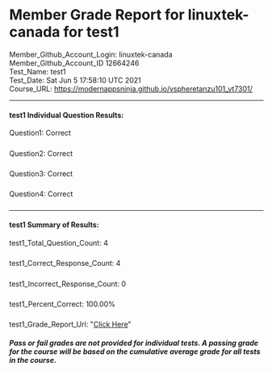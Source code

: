 # Member Grade Report for linuxtek-canada for test1  
   
Member_Github_Account_Login: linuxtek-canada  
Member_Github_Account_ID 12664246  
Test_Name: test1  
Test_Date: Sat Jun  5 17:58:10 UTC 2021  
Course_URL: https://modernappsninja.github.io/vspheretanzu101_vt7301/  
   
---  
#### test1 Individual Question Results:  
Question1: Correct  
#####  
Question2: Correct  
#####  
Question3: Correct  
#####  
Question4: Correct  
#####  
---  
#### test1 Summary of Results:  
test1_Total_Question_Count: 4  
#####  
test1_Correct_Response_Count: 4  
#####  
test1_Incorrect_Response_Count: 0  
#####  
test1_Percent_Correct: 100.00%  
#####  
test1_Grade_Report_Url: "[Click Here](https://github.com/modernappsninjas/linuxtek-canada/blob/main/static/userdata/courses/vspheretanzu101_vt7301/grade_report.pr508.test1.md)"
##### Pass or fail grades are not provided for individual tests. A passing grade for the course will be based on the cumulative average grade for all tests in the course.  
